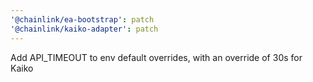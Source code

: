 ```yaml
---
'@chainlink/ea-bootstrap': patch
'@chainlink/kaiko-adapter': patch
---
```


Add API_TIMEOUT to env default overrides, with an override of 30s for Kaiko
